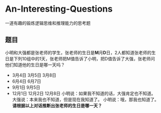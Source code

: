 # An-Interesting-Questions
一道有趣的锻炼逻辑思维和推理能力的思考题
## 题目
小明和大强都是张老师的学生，张老师的生日是**M**月**D**日，2人都知道张老师的生日是下列10组中的1天，张老师把M值告诉了小明，把D值告诉了大强，张老师问他们知道他的生日是哪一天吗？
- 3月4日 3月5日 3月8日
- 6月4日 6月7日
- 9月1日 9月5日
- 12月1日 12月2日 12月8日
小明说：如果我不知道的话，大强肯定也不知道。
大强说：本来我也不知道，但是现在我知道了。
小明说：哦，那我也知道了。
**请根据以上对话推断出张老师的生日是哪一天？**
